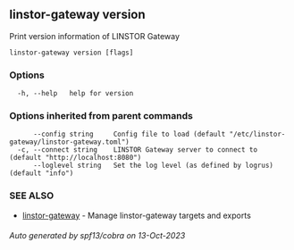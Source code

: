 ## linstor-gateway version

Print version information of LINSTOR Gateway

```
linstor-gateway version [flags]
```

### Options

```
  -h, --help   help for version
```

### Options inherited from parent commands

```
      --config string     Config file to load (default "/etc/linstor-gateway/linstor-gateway.toml")
  -c, --connect string    LINSTOR Gateway server to connect to (default "http://localhost:8080")
      --loglevel string   Set the log level (as defined by logrus) (default "info")
```

### SEE ALSO

* [linstor-gateway](linstor-gateway.md)	 - Manage linstor-gateway targets and exports

###### Auto generated by spf13/cobra on 13-Oct-2023
